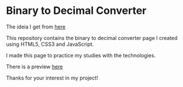 # Binary to Decimal Converter
The ideia I get from [here](https://github.com/florinpop17/app-ideas)

This repository contains the binary to decimal converter page I created using HTML5, CSS3 and JavaScript.

I made this page to practice my studies with the technologies.

There is a preview [here](https://gabriel-lima-b.github.io/bin-dec-converter-js/)

Thanks for your interest in my project!
